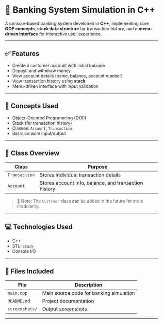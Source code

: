 # 🏦 Banking System Simulation in C++

A console-based banking system developed in **C++**, implementing core **OOP concepts**, **stack data structure** for transaction history, and a **menu-driven interface** for interactive user experience.

---

## ✅ Features

- Create a customer account with initial balance
- Deposit and withdraw money
- View account details (name, balance, account number)
- View transaction history using **stack**
- Menu-driven interface with input validation

---

## 🧠 Concepts Used

- Object-Oriented Programming (OOP)
- Stack (for transaction history)
- Classes: `Account`, `Transaction`
- Basic console input/output

---

## 🧱 Class Overview

| Class | Purpose |
|-------|---------|
| `Transaction` | Stores individual transaction details |
| `Account` | Stores account info, balance, and transaction history |

> 🔔 Note: The `Customer` class can be added in the future for more modularity.

---

## 💻 Technologies Used

- C++
- STL: `stack`
- Console I/O

---

## 📂 Files Included

| File | Description |
|------|-------------|
| `main.cpp` | Main source code for banking simulation |
| `README.md` | Project documentation |
| `screenshots/` | Output screenshots |

---